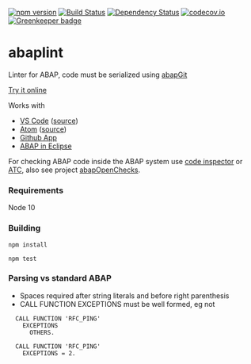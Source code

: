 [![npm version](https://badge.fury.io/js/abaplint.svg)](https://badge.fury.io/js/abaplint)
[![Build Status](https://travis-ci.org/larshp/abaplint.svg?branch=master)](https://travis-ci.org/larshp/abaplint)
[![Dependency Status](https://david-dm.org/larshp/abaplint.svg)](https://david-dm.org/larshp/abaplint)
[![codecov.io](https://codecov.io/github/larshp/abaplint/coverage.svg?branch=master)](https://codecov.io/github/larshp/abaplint?branch=master)
[![Greenkeeper badge](https://badges.greenkeeper.io/larshp/abaplint.svg)](https://greenkeeper.io/)

# abaplint

Linter for ABAP, code must be serialized using [abapGit](https://github.com/larshp/abapGit)

[Try it online](https://larshp.github.io/abaplint/)

Works with
* [VS Code](https://marketplace.visualstudio.com/items?itemName=larshp.vscode-abaplint) ([source](https://github.com/abaplint/vscode-abaplint))
* [Atom](https://atom.io/packages/linter-abaplint) ([source](https://github.com/larshp/linter-abaplint))
* [Github App](https://github.com/apps/abaplint)
* [ABAP in Eclipse](https://github.com/larshp/abaplint-eclipse)

For checking ABAP code inside the ABAP system use [code inspector](http://wiki.scn.sap.com/wiki/display/ABAP/Code+Inspector) or [ATC](http://wiki.scn.sap.com/wiki/display/ABAP/ABAP+Test+Cockpit), also see project [abapOpenChecks](https://github.com/larshp/abapOpenChecks).

### Requirements
Node 10

### Building
`npm install`

`npm test`

### Parsing vs standard ABAP
* Spaces required after string literals and before right parenthesis
* CALL FUNCTION EXCEPTIONS must be well formed, eg not
```abap
  CALL FUNCTION 'RFC_PING'
    EXCEPTIONS
      OTHERS.

  CALL FUNCTION 'RFC_PING'
    EXCEPTIONS = 2.
```
